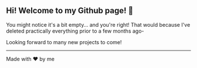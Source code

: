 ## Hi! Welcome to my Github page! 👋

You might notice it's a bit empty... and you're right! That would because I've deleted practically everything prior to a few months ago-

Looking forward to many new projects to come!

<hr>  
Made with ❤️ by me
